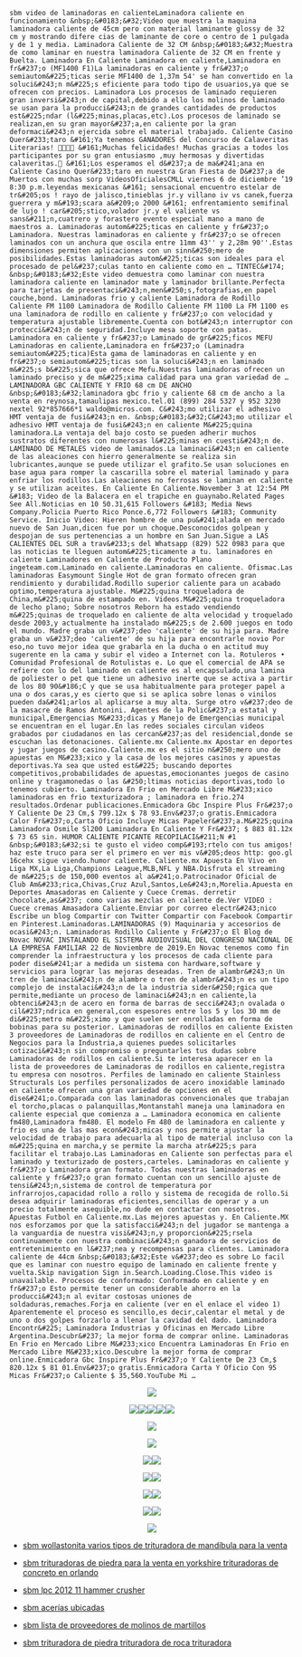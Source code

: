 
```
sbm video de laminadoras en calienteLaminadora caliente en funcionamiento &nbsp;&#0183;&#32;Video que muestra la maquina laminadora caliente de 45cm pero con material laminante glossy de 32 cm y mostrando difere cias de laminante de core o centro de 1 pulgada y de 1 y media. Laminadora Caliente de 32 CM &nbsp;&#0183;&#32;Muestra de como laminar en nuestra laminadora Caliente de 32 CM en frente y Buelta. Laminadora En Caliente Laminadora en caliente,Laminadora en fr&#237;o (MF1400 F1)La laminadoras en caliente y fr&#237;o semiautom&#225;ticas serie MF1400 de 1,37m 54' se han convertido en la soluci&#243;n m&#225;s eficiente para todo tipo de usuarios,ya que se ofrecen con precios. Laminadora Los procesos de laminado requieren gran inversi&#243;n de capital,debido a ello los molinos de laminado se usan para la producci&#243;n de grandes cantidades de productos est&#225;ndar (l&#225;minas,placas,etc).Los procesos de laminado se realizan,en su gran mayor&#237;a,en caliente por la gran deformaci&#243;n ejercida sobre el material trabajado. Caliente Casino Quer&#233;taro &#161;Ya tenemos GANADORES del Concurso de Calaveritas Literarias! 👏👏👏👏 &#161;Muchas felicidades! Muchas gracias a todos los participantes por su gran entusiasmo ️,muy hermosas y divertidas calaveritas.🤩 &#161;Los esperamos el d&#237;a de ma&#241;ana en Caliente Casino Quer&#233;taro en nuestra Gran Fiesta de D&#237;a de Muertos con muchas sorp VideosOficialesCMLL viernes 6 de diciembre ’19 8:30 p.m.leyendas mexicanas &#161; sensacional encuentro estelar de tr&#205;os ! rayo de jalisco,tinieblas jr.y villano iv vs canek,fuerza guerrera y m&#193;scara a&#209;o 2000 &#161; enfrentamiento semifinal de lujo ! car&#205;stico,volador jr.y el valiente vs sans&#211;n,cuatrero y forastero evento especial mano a mano de maestros a. Laminadoras autom&#225;ticas en caliente y fr&#237;o Laminadora. Nuestras laminadoras en caliente y fr&#237;o se ofrecen laminados con un anchura que oscila entre 11mm 43'' y 2,28m 90''.Estas dimensiones permiten aplicaciones con un sinn&#250;mero de posibilidades.Estas laminadoras autom&#225;ticas son ideales para el procesado de pel&#237;culas tanto en caliente como en … TINTEC&#174; &nbsp;&#0183;&#32;Este video demuestra como laminar con nuestra laminadora caliente en laminador mate y laminador brillante.Perfecta para tarjetas de presentaci&#243;n,men&#250;s,fotografias,en papel couche,bond. Laminadoras frio y caliente Laminadora de Rodillo Caliente FM 1100 Laminadora de Rodillo Caliente FM 1100 La FM 1100 es una laminadora de rodillo en caliente y fr&#237;o con velocidad y temperatura ajustable libremente.Cuenta con bot&#243;n interruptor con protecci&#243;n de seguridad.Incluye mesa soporte con patas. Laminadora en caliente y fr&#237;o Laminado de gr&#225;ficos MEFU Laminadoras en caliente,Laminadora en fr&#237;o (Laminadra semiautom&#225;tica)Esta gama de laminadoras en caliente y en fr&#237;o semiautom&#225;ticas son la soluci&#243;n en laminado m&#225;s b&#225;sica que ofrece Mefu.Nuestras laminadoras ofrecen un laminado preciso y de m&#225;xima calidad para una gran variedad de … LAMINADORA GBC CALIENTE Y FRIO 68 cm DE ANCHO &nbsp;&#0183;&#32;laminadora gbc frio y caliente 68 cm de ancho a la venta en reynosa,tamaulipas mexico.tel.01 (899) 284 5327 y 952 3230 nextel 92*857666*1 waldo@micros.com. C&#243;mo utilizar el adhesivo HMT ventaja de fusi&#243;n en. &nbsp;&#0183;&#32;C&#243;mo utilizar el adhesivo HMT ventaja de fusi&#243;n en caliente M&#225;quina laminadora.La ventaja del bajo costo se pueden adherir muchos sustratos diferentes con numerosas l&#225;minas en cuesti&#243;n de. LAMINADO DE METALES video de laminados.La laminaci&#243;n en caliente de las aleaciones con hierro generalmente se realiza sin lubricantes,aunque se puede utilizar el grafito.Se usan soluciones en base agua para romper la cascarilla sobre el material laminado y para enfriar los rodillos.Las aleaciones no ferrosas se laminan en caliente y se utilizan aceites. En Caliente En Caliente.November 3 at 12:54 PM &#183; Video de la Balacera en el trapiche en guaynabo.Related Pages See All.Noticias en 10 50.31,615 Followers &#183; Media News Company.Policia Puerto Rico Ponce.6,772 Followers &#183; Community Service. Inicio Video: Hieren hombre de una pu&#241;alada en mercado nuevo de San Juan,dicen fue por un choque.Desconocidos golpean y despojan de sus pertenencias a un hombre en San Juan.Sigue a LAS CALIENTES DEL SUR a trav&#233;s del Whatsapp (829) 522 0983 para que las noticias te lleguen autom&#225;ticamente a tu. laminadores en caliente Laminadores en Caliente de Producto Plano ingeteam.com.Laminado en caliente.Laminadoras en caliente. Ofismac.Las laminadoras Easymount Single Hot de gran formato ofrecen gran rendimiento y durabilidad.Rodillo superior caliente para un acabado optimo,temperatura ajustable. M&#225;quina troqueladora de China,m&#225;quina de estampado en. Videos.M&#225;quina troqueladora de lecho plano; Sobre nosotros Reborn ha estado vendiendo m&#225;quinas de troquelado en caliente de alta velocidad y troquelado desde 2003,y actualmente ha instalado m&#225;s de 2.600 juegos en todo el mundo. Madre graba un v&#237;deo 'caliente' de su hija para. Madre graba un v&#237;deo 'caliente' de su hija para encontrarle novio Por eso,no tuvo mejor idea que grabarla en la ducha o en actitud muy sugerente en la cama y subir el video a Internet con la. Rotuleros • Comunidad Profesional de Rotulistas e. Lo que el comercial de APA se refiere con lo del laminado en caliente es al encapsulado,una lamina de poliester o pet que tiene un adhesivo inerte que se activa a partir de los 80 90&#186;C y que se usa habitualmente para proteger papel a una o dos caras,y es cierto que si se aplica sobre lonas o vinilos pueden da&#241;arlos al aplicarse a muy alta. Surge otro v&#237;deo de la masacre de Ramos Antonini. Agentes de la Polic&#237;a estatal y municipal,Emergencias M&#233;dicas y Manejo de Emergencias municipal se encuentran en el lugar.En las redes sociales circulan videos grabados por ciudadanos en las cercan&#237;as del residencial,donde se escuchan las detonaciones. Caliente.mx Caliente.mx Apostar en deportes y jugar juegos de casino.Caliente.mx es el sitio n&#250;mero uno de apuestas en M&#233;xico y la casa de los mejores casinos y apuestas deportivas.Ya sea que usted est&#225; buscando deportes competitivos,probabilidades de apuestas,emocionantes juegos de casino online y tragamonedas o las &#250;ltimas noticias deportivas,todo lo tenemos cubierto. Laminadora En Frio en Mercado Libre M&#233;xico laminadoras en frio texturizadora ; laminadora en frio.274 resultados.Ordenar publicaciones.Enmicadora Gbc Inspire Plus Fr&#237;o Y Caliente De 23 Cm,$ 799.12x $ 78 93.Env&#237;o gratis.Enmicadora Calor Fr&#237;o,Carta Oficio Incluye Micas Papeler&#237;a.M&#225;quina Laminadora Osmile Sl200 Laminadora En Caliente Y Fr&#237; $ 883 81.12x $ 73 65 sin. HUMOR CALIENTE PICANTE RECOPILACI&#211;N #1 &nbsp;&#0183;&#32;si te gusto el video comp&#193;rtelo con tus amigos! haz este truco para ser el primero en ver mis v&#205;deos http: goo.gl 16cehx sigue viendo.humor caliente. Caliente.mx Apuesta En Vivo en Liga MX,La Liga,Champions League,MLB,NFL y NBA.Disfruta el streaming de m&#225;s de 150,000 eventos al a&#241;o.Patrocinador Oficial de Club Am&#233;rica,Chivas,Cruz Azul,Santos,Le&#243;n,Morelia.Apuesta en Deportes Amasadoras en Caliente y Cuece Cremas. derretir chocolate,as&#237; como varias mezclas en caliente de.Ver VIDEO : Cuece cremas Amasadora Caliente.Enviar por correo electr&#243;nico Escribe un blog Compartir con Twitter Compartir con Facebook Compartir en Pinterest.Laminadoras.LAMINADORAS (9) Maquinaria y accesorios de ocasi&#243;n. Laminadoras Rodillo Caliente y Fr&#237;o El Blog de Novac NOVAC INSTALANDO EL SISTEMA AUDIOVISUAL DEL CONGRESO NACIONAL DE LA EMPRESA FAMILIAR 22 de Noviembre de 2019.En Novac tenemos como fin comprender la infraestructura y los procesos de cada cliente para poder dise&#241;ar a medida un sistema con hardware,software y servicios para lograr las mejoras deseadas. Tren de alambr&#243;n Un tren de laminaci&#243;n de alambre o tren de alambr&#243;n es un tipo complejo de instalaci&#243;n de la industria sider&#250;rgica que permite,mediante un proceso de laminaci&#243;n en caliente,la obtenci&#243;n de acero en forma de barras de secci&#243;n ovalada o cil&#237;ndrica en general,con espesores entre los 5 y los 30 mm de di&#225;metro m&#225;ximo y que suelen ser enrolladas en forma de bobinas para su posterior. Laminadoras de rodillos en caliente Existen 3 proveedores de Laminadoras de rodillos en caliente en el Centro de Negocios para la Industria,a quienes puedes solicitarles cotizaci&#243;n sin compromiso o preguntarles tus dudas sobre Laminadoras de rodillos en caliente.Si te interesa aparecer en la lista de proveedores de Laminadoras de rodillos en caliente,registra tu empresa con nosotros. Perfiles de laminado en caliente Stainless Structurals Los perfiles personalizados de acero inoxidable laminado en caliente ofrecen una gran variedad de opciones en el dise&#241;o.Comparada con las laminadoras convencionales que trabajan el torcho,placas o palanquillas,Montanstahl maneja una laminadora en caliente especial que comienza a … Laminadora economica en caliente fm480,Laminadora fm480. El modelo Fm 480 de laminadora en caliente y frio es una de las mas econ&#243;micas y nos permite ajustar la velocidad de trabajo para adecuarla al tipo de material incluso con la m&#225;quina en marcha,y se permite la marcha atr&#225;s para facilitar el trabajo.Las Laminadoras en Caliente son perfectas para el laminado y texturizado de posters,carteles. Laminadoras en caliente y fr&#237;o Laminadora gran formato. Todas nuestras laminadoras en caliente y fr&#237;o gran formato cuentan con un sencillo ajuste de tensi&#243;n,sistema de control de temperatura por infrarrojos,capacidad rollo a rollo y sistema de recogida de rollo.Si desea adquirir laminadoras eficientes,sencillas de operar y a un precio totalmente asequible,no dude en contactar con nosotros. Apuestas Futbol en Caliente.mx.Las mejores apuestas y. En Caliente.MX nos esforzamos por que la satisfacci&#243;n del jugador se mantenga a la vanguardia de nuestra visi&#243;n,y proporcion&#225;rsela continuamente con nuestra combinaci&#243;n ganadora de servicios de entretenimiento en l&#237;nea y recompensas para clientes. Laminadora caliente de 44cm &nbsp;&#0183;&#32;Este v&#237;deo es sobre Lo facil que es laminar con nuestro equipo de laminado en caliente frente y vuelta.Skip navigation Sign in.Search.Loading.Close.This video is unavailable. Procesos de conformado: Conformado en caliente y en fr&#237;o Esto permite tener un considerable ahorro en la producci&#243;n al evitar costosas uniones de soldaduras,remaches.Forja en caliente (ver en el enlace el video 1) Aparentemente el proceso es sencillo,es decir,calentar el metal y de uno o dos golpes forzarlo a llenar la cavidad del dado. Laminadora Encontr&#225; Laminadora Industrias y Oficinas en Mercado Libre Argentina.Descubr&#237; la mejor forma de comprar online. Laminadoras En Frio en Mercado Libre M&#233;xico Encuentra Laminadoras En Frio en Mercado Libre M&#233;xico.Descubre la mejor forma de comprar online.Enmicadora Gbc Inspire Plus Fr&#237;o Y Caliente De 23 Cm,$ 820.12x $ 81 01.Env&#237;o gratis.Enmicadora Carta Y Oficio Con 95 Micas Fr&#237;o Caliente $ 35,560.YouTube Mi … 
```

<div align="center">

<a href="https://es-crusher.shibang-china.com/github&k=sbm+video+de+laminadoras+en+caliente"><img src="https://static.shibang-china.com/es/crusher/logo.jpg"></a>

<a href="https://es-crusher.shibang-china.com/github&k=sbm+video+de+laminadoras+en+caliente"><img src="https://static.shibang-china.com/es/crusher/index.jpg"></a><a href="https://es-crusher.shibang-china.com/material.htmlgithub&k=sbm+video+de+laminadoras+en+caliente"><img src="https://static.shibang-china.com/es/crusher/material.jpg"></a><a href="https://es-crusher.shibang-china.com/application.htmlgithub&k=sbm+video+de+laminadoras+en+caliente"><img src="https://static.shibang-china.com/es/crusher/application.jpg"></a><a href="https://es-crusher.shibang-china.com/aboutus.htmlgithub&k=sbm+video+de+laminadoras+en+caliente"><img src="https://static.shibang-china.com/es/crusher/aboutus.jpg"></a><a href="https://es-crusher.shibang-china.com/contact.htmlgithub&k=sbm+video+de+laminadoras+en+caliente"><img src="https://static.shibang-china.com/es/crusher/contact.jpg"></a>

<a href="https://es-crusher.shibang-china.com/github&k=sbm+video+de+laminadoras+en+caliente"><img src="https://static.shibang-china.com/es/crusher/banner.jpg"></a>

<a href="https://swt.shibang-china.com/github&k=sbm+video+de+laminadoras+en+caliente"><img src="https://static.shibang-china.com/es/crusher/text.jpg"></a>

<a href="https://swt.shibang-china.com/github&k=sbm+video+de+laminadoras+en+caliente"><img src="https://static.shibang-china.com/es/crusher/chat.jpg"></a><a href="https://es-crusher.shibang-china.com/contact.htmlgithub&k=sbm+video+de+laminadoras+en+caliente"><img src="https://static.shibang-china.com/es/crusher/message.jpg"></a>

<a href="https://es-crusher.shibang-china.com/products/pe.htmlgithub&k=sbm+video+de+laminadoras+en+caliente"><img src="https://static.shibang-china.com/es/crusher/pe.jpg"></a><a href="https://es-crusher.shibang-china.com/products/pf.htmlgithub&k=sbm+video+de+laminadoras+en+caliente"><img src="https://static.shibang-china.com/es/crusher/pf.jpg"></a>

<a href="https://es-crusher.shibang-china.com/products/hpt.htmlgithub&k=sbm+video+de+laminadoras+en+caliente"><img src="https://static.shibang-china.com/es/crusher/hpt.jpg"></a><a href="https://es-crusher.shibang-china.com/products/vsi.htmlgithub&k=sbm+video+de+laminadoras+en+caliente"><img src="https://static.shibang-china.com/es/crusher/vsi.jpg"></a>

<a href="https://es-crusher.shibang-china.com/products/klv.htmlgithub&k=sbm+video+de+laminadoras+en+caliente"><img src="https://static.shibang-china.com/es/crusher/klv.jpg"></a><a href="https://es-crusher.shibang-china.com/products/portable.htmlgithub&k=sbm+video+de+laminadoras+en+caliente"><img src="https://static.shibang-china.com/es/crusher/portable.jpg"></a>

<a href="https://swt.shibang-china.com/github&k=sbm+video+de+laminadoras+en+caliente"><img src="https://static.shibang-china.com/es/crusher/case.jpg"></a>

</div>


* [sbm wollastonita varios tipos de trituradora de mandíbula para la venta](sbm%20wollastonita%20varios%20tipos%20de%20trituradora%20de%20mand%C3%ADbula%20para%20la%20venta.md)

* [sbm trituradoras de piedra para la venta en yorkshire trituradoras de concreto en orlando](sbm%20trituradoras%20de%20piedra%20para%20la%20venta%20en%20yorkshire%20trituradoras%20de%20concreto%20en%20orlando.md)

* [sbm lpc 2012 11 hammer crusher](sbm%20lpc%202012%2011%20hammer%20crusher.md)

* [sbm acerías ubicadas](sbm%20acer%C3%ADas%20ubicadas.md)

* [sbm lista de proveedores de molinos de martillos](sbm%20lista%20de%20proveedores%20de%20molinos%20de%20martillos.md)

* [sbm trituradora de piedra trituradora de roca trituradora](sbm%20trituradora%20de%20piedra%20trituradora%20de%20roca%20trituradora.md)